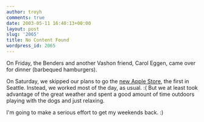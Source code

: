 ```yaml
---
author: troyh
comments: true
date: 2003-05-11 16:40:13+00:00
layout: post
slug: '2065'
title: No Content Found
wordpress_id: 2065
---
```


On Friday, the Benders and another Vashon friend, Carol Eggen, came over for dinner (barbequed hamburgers).

On Saturday, we skipped our plans to go the [new Apple Store](http://www.apple.com/retail/bellevuesquare/), the first in Seattle. Instead, we worked most of the day, as usual. :(  But we at least took advantage of the great weather and spent a good amount of time outdoors playing with the dogs and just relaxing.

I'm going to make a serious effort to get my weekends back. :)
